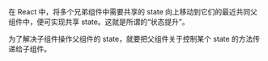 在 React 中，将多个兄弟组件中需要共享的 state 向上移动到它们的最近共同父组件中，便可实现共享 state。这就是所谓的“状态提升”。

为了解决子组件操作父组件的 state，就要把父组件关于控制某个 state 的方法传递给子组件。